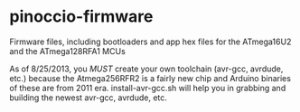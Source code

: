 pinoccio-firmware
=================

Firmware files, including bootloaders and app hex files for the ATmega16U2 and the ATmega128RFA1 MCUs

As of 8/25/2013, you *MUST* create your own toolchain (avr-gcc, avrdude, etc.) because the Atmega256RFR2 is a fairly new chip and Arduino binaries of these are from 2011 era.
install-avr-gcc.sh will help you in grabbing and building the newest avr-gcc, avrdude, etc.
